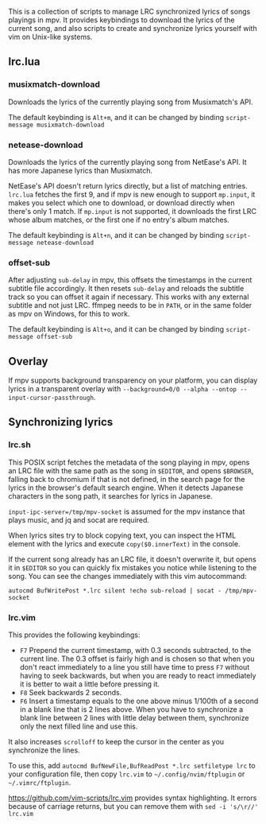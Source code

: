 This is a collection of scripts to manage LRC synchronized lyrics of songs playings in mpv. It provides keybindings to download the lyrics of the current song, and also scripts to create and synchronize lyrics yourself with vim on Unix-like systems.

## lrc.lua

### musixmatch-download

Downloads the lyrics of the currently playing song from Musixmatch's API.

The default keybinding is `Alt+m`, and it can be changed by binding `script-message musixmatch-download`

### netease-download

Downloads the lyrics of the currently playing song from NetEase's API. It has more Japanese lyrics than Musixmatch.

NetEase's API doesn't return lyrics directly, but a list of matching entries. `lrc.lua` fetches the first 9, and if mpv is new enough to support `mp.input`, it makes you select which one to download, or download directly when there's only 1 match. If `mp.input` is not supported, it downloads the first LRC whose album matches, or the first one if no entry's album matches.

The default keybinding is `Alt+n`, and it can be changed by binding `script-message netease-download`

### offset-sub

After adjusting `sub-delay` in mpv, this offsets the timestamps in the current subtitle file accordingly. It then resets `sub-delay` and reloads the subtitle track so you can offset it again if necessary. This works with any external subtitle and not just LRC. ffmpeg needs to be in `PATH`, or in the same folder as mpv on Windows, for this to work.

The default keybinding is `Alt+o`, and it can be changed by binding `script-message offset-sub`

## Overlay

If mpv supports background transparency on your platform, you can display lyrics in a transparent overlay with `--background=0/0 --alpha --ontop --input-cursor-passthrough`.

## Synchronizing lyrics

### lrc.sh

This POSIX script fetches the metadata of the song playing in mpv, opens an LRC file with the same path as the song in `$EDITOR`, and opens `$BROWSER`, falling back to chromium if that is not defined, in the search page for the lyrics in the browser's default search engine. When it detects Japanese characters in the song path, it searches for lyrics in Japanese.

`input-ipc-server=/tmp/mpv-socket` is assumed for the mpv instance that plays music, and jq and socat are required.

When lyrics sites try to block copying text, you can inspect the HTML element with the lyrics and execute `copy($0.innerText)` in the console.

If the current song already has an LRC file, it doesn't overwrite it, but opens it in `$EDITOR` so you can quickly fix mistakes you notice while listening to the song. You can see the changes immediately with this vim autocommand:

```vim
autocmd BufWritePost *.lrc silent !echo sub-reload | socat - /tmp/mpv-socket
```

### lrc.vim

This provides the following keybindings:

* `F7` Prepend the current timestamp, with 0.3 seconds subtracted, to the current line. The 0.3 offset is fairly high and is chosen so that when you don't react immediately to a line you still have time to press `F7` without having to seek backwards, but when you are ready to react immediately it is better to wait a little before pressing it.
* `F8` Seek backwards 2 seconds.
* `F6` Insert a timestamp equals to the one above minus 1/100th of a second in a blank line that is 2 lines above. When you have to synchronize a blank line between 2 lines with little delay between them, synchronize only the next filled line and use this.

It also increases `scrolloff` to keep the cursor in the center as you synchronize the lines.

To use this, add `autocmd BufNewFile,BufReadPost *.lrc setfiletype lrc` to your configuration file, then copy `lrc.vim` to `~/.config/nvim/ftplugin` or `~/.vimrc/ftplugin`.

https://github.com/vim-scripts/lrc.vim provides syntax highlighting. It errors because of carriage returns, but you can remove them with `sed -i 's/\r//' lrc.vim`
